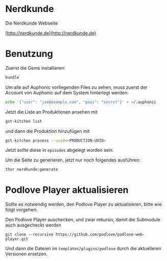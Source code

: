 # Nerdkunde

Die Nerdkunde Webseite

[http://nerdkunde.de](http://nerdkunde.de)

# Benutzung

Zuerst die Gems installieren:

``` bash
bundle
```

Um alle auf Auphonic vorliegenden Files zu
sehen, muss zuerst der Account von Auphonic
auf dem System hinterlegt werden:

``` bash
echo '{"user": "joe@example.com", "pass": "secret"}' > ~/.auphonic
```

Jetzt die Liste an Produktionen ansehen mit

``` bash
gst-kitchen list
```

und dann die Produktion hinzufügen mit

``` bash
gst-kitchen process --uuid=<PRODUCTION-UUID>
```

Jetzt sollte diese in `episodes` abgelegt worden sein.

Um die Seite zu generieren, jetzt nur noch folgendes
ausführen:

``` bash
thor nerdkunde:generate
```

# Podlove Player aktualisieren

Sollte es notwendig werden, den Podlove Player zu aktualisieren, bitte wie folgt
vorgehen:

Den Podlove Player auschecken, und zwar rekursiv, damit die Submodule auch
ausgecheckt werden

```
git clone --recursive https://github.com/podlove/podlove-web-player.git
```

Und dann die Dateien im `templates/plugins/podlove` durch die aktuelleren
Versionen ersetzen.
